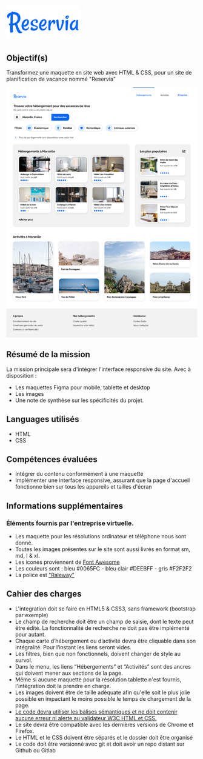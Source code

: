 # ![Logo Reservia](img/logo/Reservia.svg)

## Objectif(s)
Transformez une maquette en site web avec HTML & CSS, pour un site de planification de vacance nommé "Reservia"

![maquette web reservia](./img/models/Desktop.png)

## Résumé de la mission
La mission principale sera d'intégrer l'interface responsive du site. 
Avec à disposition : 
- Les maquettes Figma pour mobile, tablette et desktop 
- Les images 
- Une note de synthèse sur les spécificités du projet.

## Languages utilisés
- HTML
- CSS

## Compétences évaluées
- Intégrer du contenu conformément à une maquette
- Implémenter une interface responsive, assurant que la page d'accueil fonctionne bien sur tous les appareils et tailles d'écran

## Informations supplémentaires

### Éléments fournis par l'entreprise virtuelle.
- Les maquette pour les résolutions ordinateur et téléphone nous sont donné.
- Toutes les images présentes sur le site sont aussi livrés en format sm, md, l & xl.
- Les icones proviennent de [Font Awesome](https://fontawesome.com/)
- Les couleurs sont : bleu #0065FC - bleu clair #DEEBFF - gris #F2F2F2
- La police est ["Raleway"](https://fonts.google.com/specimen/Raleway)

## Cahier des charges
- L'integration doit se faire en HTML5 & CSS3, sans framework (bootstrap par exemple)
- Le champ de recherche doit être un champ de saisie, dont le texte peut être édité. La fonctionnalité de recherche ne doit pas être implémenté pour autant.
- Chaque carte d’hébergement ou d’activité devra être cliquable dans son intégralité. Pour l’instant les liens seront vides.
- Les filtres, bien que non fonctionnels, doivent changer de style au survol.
- Dans le menu, les liens “Hébergements” et “Activités” sont des ancres qui doivent mener aux sections de la page.
- Même si aucune maquette pour la résolution tablette n'est fournis, l'intégration doit la prendre en charge.
- Les images doivent être de taille adéquate afin qu'elle soit le plus jolie possible en impactant le moins possible le temps de chargement de la page.
- [Le code devra utiliser les balises sémantiques et ne doit contenir aucune erreur ni alerte au validateur W3C HTML et CSS.](https://validator.w3.org)
- Le site devra être compatible avec les dernières versions de Chrome et Firefox.
- Le HTML et le CSS doivent être séparés et le dossier doit être organisé
- Le code doit être versionné avec git et doit avoir un repo distant sur Github ou Gitlab